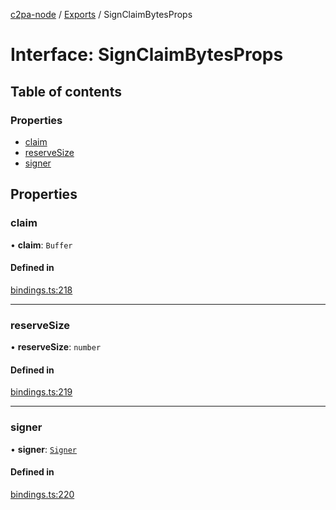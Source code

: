 [c2pa-node](../README.md) / [Exports](../modules.md) / SignClaimBytesProps

# Interface: SignClaimBytesProps

## Table of contents

### Properties

- [claim](SignClaimBytesProps.md#claim)
- [reserveSize](SignClaimBytesProps.md#reservesize)
- [signer](SignClaimBytesProps.md#signer)

## Properties

### claim

• **claim**: `Buffer`

#### Defined in

[bindings.ts:218](https://github.com/contentauth/c2pa-node/blob/de93f0b/js-src/bindings.ts#L218)

___

### reserveSize

• **reserveSize**: `number`

#### Defined in

[bindings.ts:219](https://github.com/contentauth/c2pa-node/blob/de93f0b/js-src/bindings.ts#L219)

___

### signer

• **signer**: [`Signer`](../modules.md#signer)

#### Defined in

[bindings.ts:220](https://github.com/contentauth/c2pa-node/blob/de93f0b/js-src/bindings.ts#L220)
